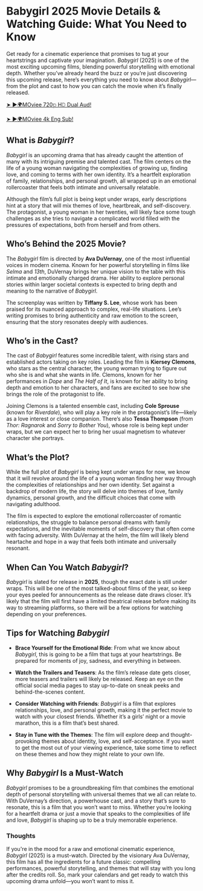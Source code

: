 # Babygirl 2025 Movie Details & Watching Guide: What You Need to Know

Get ready for a cinematic experience that promises to tug at your heartstrings and captivate your imagination. *Babygirl* (2025) is one of the most exciting upcoming films, blending powerful storytelling with emotional depth. Whether you’ve already heard the buzz or you’re just discovering this upcoming release, here’s everything you need to know about *Babygirl*—from the plot and cast to how you can catch the movie when it’s finally released.


[➤ ►🌍MOviee 720𝚙 H𝙳 Dual Aud!](https://cinematmx.blogspot.com/2025/01/me27c1git.html)

[➤ ►🌍MOviee 4k Eng Sub!](https://cinematmx.blogspot.com/2025/01/me27c1git.html)

## What is *Babygirl*?

*Babygirl* is an upcoming drama that has already caught the attention of many with its intriguing premise and talented cast. The film centers on the life of a young woman navigating the complexities of growing up, finding love, and coming to terms with her own identity. It’s a heartfelt exploration of family, relationships, and personal growth, all wrapped up in an emotional rollercoaster that feels both intimate and universally relatable.

Although the film’s full plot is being kept under wraps, early descriptions hint at a story that will mix themes of love, heartbreak, and self-discovery. The protagonist, a young woman in her twenties, will likely face some tough challenges as she tries to navigate a complicated world filled with the pressures of expectations, both from herself and from others.

## Who’s Behind the 2025 Movie?


The *Babygirl* film is directed by **Ava DuVernay**, one of the most influential voices in modern cinema. Known for her powerful storytelling in films like *Selma* and *13th*, DuVernay brings her unique vision to the table with this intimate and emotionally charged drama. Her ability to explore personal stories within larger societal contexts is expected to bring depth and meaning to the narrative of *Babygirl*.

The screenplay was written by **Tiffany S. Lee**, whose work has been praised for its nuanced approach to complex, real-life situations. Lee’s writing promises to bring authenticity and raw emotion to the screen, ensuring that the story resonates deeply with audiences.

## Who’s in the Cast?

The cast of *Babygirl* features some incredible talent, with rising stars and established actors taking on key roles. Leading the film is **Kiersey Clemons**, who stars as the central character, the young woman trying to figure out who she is and what she wants in life. Clemons, known for her performances in *Dope* and *The Half of It*, is known for her ability to bring depth and emotion to her characters, and fans are excited to see how she brings the role of the protagonist to life.

Joining Clemons is a talented ensemble cast, including **Cole Sprouse** (known for *Riverdale*), who will play a key role in the protagonist’s life—likely as a love interest or close companion. There’s also **Tessa Thompson** (from *Thor: Ragnarok* and *Sorry to Bother You*), whose role is being kept under wraps, but we can expect her to bring her usual magnetism to whatever character she portrays.

## What’s the Plot?

While the full plot of *Babygirl* is being kept under wraps for now, we know that it will revolve around the life of a young woman finding her way through the complexities of relationships and her own identity. Set against a backdrop of modern life, the story will delve into themes of love, family dynamics, personal growth, and the difficult choices that come with navigating adulthood.

The film is expected to explore the emotional rollercoaster of romantic relationships, the struggle to balance personal dreams with family expectations, and the inevitable moments of self-discovery that often come with facing adversity. With DuVernay at the helm, the film will likely blend heartache and hope in a way that feels both intimate and universally resonant.

## When Can You Watch *Babygirl*?

*Babygirl* is slated for release in **2025**, though the exact date is still under wraps. This will be one of the most talked-about films of the year, so keep your eyes peeled for announcements as the release date draws closer. It’s likely that the film will first have a limited theatrical release before making its way to streaming platforms, so there will be a few options for watching depending on your preferences.

## Tips for Watching *Babygirl*

- **Brace Yourself for the Emotional Ride**: From what we know about *Babygirl*, this is going to be a film that tugs at your heartstrings. Be prepared for moments of joy, sadness, and everything in between.
  
- **Watch the Trailers and Teasers**: As the film’s release date gets closer, more teasers and trailers will likely be released. Keep an eye on the official social media pages to stay up-to-date on sneak peeks and behind-the-scenes content.

- **Consider Watching with Friends**: *Babygirl* is a film that explores relationships, love, and personal growth, making it the perfect movie to watch with your closest friends. Whether it’s a girls’ night or a movie marathon, this is a film that’s best shared.

- **Stay in Tune with the Themes**: The film will explore deep and thought-provoking themes about identity, love, and self-acceptance. If you want to get the most out of your viewing experience, take some time to reflect on these themes and how they might relate to your own life.

## Why *Babygirl* Is a Must-Watch

*Babygirl* promises to be a groundbreaking film that combines the emotional depth of personal storytelling with universal themes that we all can relate to. With DuVernay’s direction, a powerhouse cast, and a story that’s sure to resonate, this is a film that you won’t want to miss. Whether you’re looking for a heartfelt drama or just a movie that speaks to the complexities of life and love, *Babygirl* is shaping up to be a truly memorable experience.

### Thoughts

If you're in the mood for a raw and emotional cinematic experience, *Babygirl* (2025) is a must-watch. Directed by the visionary Ava DuVernay, this film has all the ingredients for a future classic: compelling performances, powerful storytelling, and themes that will stay with you long after the credits roll. So, mark your calendars and get ready to watch this upcoming drama unfold—you won’t want to miss it.
